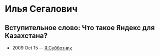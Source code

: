 # Илья Сегалович

## Вступительное слово: Что такое Яндекс для Казахстана? 
- 2009 Oct 15 -- [Я.Субботник](https://events.yandex.ru/lib/talks/763/)    
